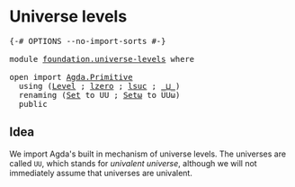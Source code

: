 # Universe levels

<pre class="Agda"><a id="28" class="Symbol">{-#</a> <a id="32" class="Keyword">OPTIONS</a> <a id="40" class="Pragma">--no-import-sorts</a> <a id="58" class="Symbol">#-}</a>

<a id="63" class="Keyword">module</a> <a id="70" href="foundation.universe-levels.html" class="Module">foundation.universe-levels</a> <a id="97" class="Keyword">where</a>

<a id="104" class="Keyword">open</a> <a id="109" class="Keyword">import</a> <a id="116" href="Agda.Primitive.html" class="Module">Agda.Primitive</a>
  <a id="133" class="Keyword">using</a> <a id="139" class="Symbol">(</a><a id="140" href="Agda.Primitive.html#591" class="Postulate">Level</a> <a id="146" class="Symbol">;</a> <a id="148" href="Agda.Primitive.html#758" class="Primitive">lzero</a> <a id="154" class="Symbol">;</a> <a id="156" href="Agda.Primitive.html#774" class="Primitive">lsuc</a> <a id="161" class="Symbol">;</a> <a id="163" href="Agda.Primitive.html#804" class="Primitive Operator">_⊔_</a><a id="166" class="Symbol">)</a>
  <a id="170" class="Keyword">renaming</a> <a id="179" class="Symbol">(</a><a id="180" href="Agda.Primitive.html#320" class="Primitive">Set</a> <a id="184" class="Symbol">to</a> <a id="187" class="Primitive">UU</a> <a id="190" class="Symbol">;</a> <a id="192" href="Agda.Primitive.html#375" class="Primitive">Setω</a> <a id="197" class="Symbol">to</a> <a id="200" class="Primitive">UUω</a><a id="203" class="Symbol">)</a>
  <a id="207" class="Keyword">public</a>
</pre>
## Idea

We import Agda's built in mechanism of universe levels. The universes are called
`UU`, which stands for _univalent universe_, although we will not immediately
assume that universes are univalent.
